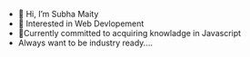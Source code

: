 - 👋 Hi, I’m Subha Maity
- 👀 Interested in Web Devlopement
- 🌱Currently committed to acquiring knowladge in Javascript
- Always want to be industry ready....
  


<!---
SubhaMaity21/SubhaMaity21 is a ✨ special ✨ repository because its `README.md` (this file) appears on your GitHub profile.
You can click the Preview link to take a look at your changes.
--->

